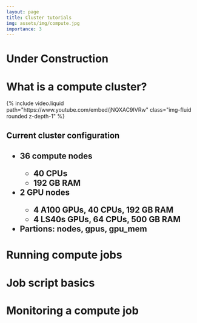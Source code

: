 ```yaml
---
layout: page
title: Cluster tutorials
img: assets/img/compute.jpg
importance: 3
---
```


# Under Construction

# What is a compute cluster?

<div class="row mt-3">
    <div class="col-sm mt-3 mt-md-0">
        {% include video.liquid path="https://www.youtube.com/embed/jNQXAC9IVRw" class="img-fluid rounded z-depth-1" %}
    </div>
    <div class="col-sm mt-3 mt-md-0">
        <h2>Current cluster configuration<h2>
        <ul>
        <li>36 compute nodes</li>
            <ul>
            <li>40 CPUs</li>
            <li>192 GB RAM</li>
            </ul>
        <li>2 GPU nodes</li>
            <ul>
            <li>4 A100 GPUs, 40 CPUs, 192 GB RAM</li>
            <li>4 LS40s GPUs, 64 CPUs, 500 GB RAM</li>
            </ul>
        <li>Partions: nodes, gpus, gpu_mem</li>
        </ul>
    </div>
</div>

# Running compute jobs

# Job script basics

# Monitoring a compute job
